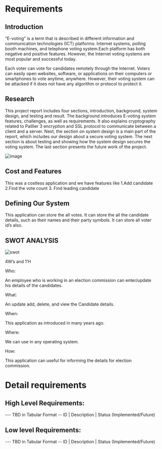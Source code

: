 # Requirements
## Introduction
 “E-voting” is a term that is described in different information and communication technologies (ICT) platforms: Internet systems, polling booth machines, and telephone voting system.Each platform has both negative and positive features. However, the Internet voting systems are most popular and successful today. 

Each voter can vote for candidates remotely through the Internet. Voters can easily open websites, software, or applications on their computers or smartphones to vote anytime, anywhere. However, their voting system can be attacked if it does not have any algorithm or protocol to protect it. 

## Research
This project report includes four sections, introduction, background, system design, and testing and result. The background introduces E-voting system features, challenges, as well as requirements. It also explains cryptography related to Paillier 3 encryption and SSL protocol to communicate between a client and a server. Next, the section on system design is a main part of the report, which includes our design about a secure voting system. The next section is about testing and showing how the system design secures the voting system. The last section presents the future work of the project.
 
 ![image](https://user-images.githubusercontent.com/62949244/114929601-a2744300-9e51-11eb-8e40-6624fba72fc7.png)

 

## Cost and Features
This was a costless application and we have features like 1.Add candidate 2.Find the vote count 
3. Find leading candidate

## Defining Our System
   This application can store the all votes. It can store the all the candidate details, such as their names and their party symbols. It can store all voter id’s also.

## SWOT ANALYSIS
   ![swot](https://user-images.githubusercontent.com/62949244/114981223-45a57680-9eab-11eb-9fe6-8fd775d3a21a.png)


4W’s and 1’H

Who:

An employee who is working in an election commission can enter/update his details of the candidates.

What:

An update add, delete, and view the Candidate details.

When:

This application as introduced in many years ago.

Where:

We can use in any operating system.

How:

This application can useful for informing the details for election commission.



# Detail requirements
## High Level Requirements:
--- TBD in Tabular Format 
-- ID | Description | Status (Implemented/Future)


##  Low level Requirements:
--- TBD in Tabular Format 
-- ID | Description | Status (Implemented/Future)
